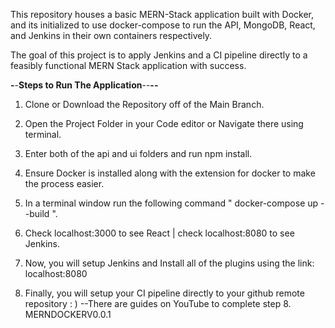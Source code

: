 This repository houses a basic MERN-Stack application built with Docker, and its initialized to use docker-compose to run the API, MongoDB, React, and Jenkins in their own containers respectively.

The goal of this project is to apply Jenkins and a CI pipeline directly to a feasibly functional MERN Stack application with success.

**-**-**Steps to Run The Application**--**--**

1. Clone or Download the Repository off of the Main Branch.

2. Open the Project Folder in your Code editor or Navigate there using terminal.

3. Enter both of the api and ui folders and run npm install.

4. Ensure Docker is installed along with the extension for docker to make the process easier.

5. In a terminal window run the following command 
" docker-compose up --build ".

6. Check localhost:3000 to see React | check localhost:8080 to see Jenkins.

7. Now, you will setup Jenkins and Install all of the plugins using the link: localhost:8080

8. Finally, you will setup your CI pipeline directly to your github remote repository : )
--There are guides on YouTube to complete step 8.
MERNDOCKERV0.0.1
